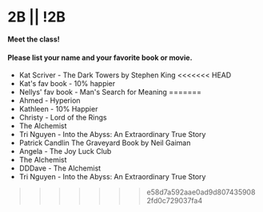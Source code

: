 # 2B || !2B

**Meet the class!**

#### Please list your name and your favorite book or movie.
- Kat Scriver - The Dark Towers by Stephen King
<<<<<<< HEAD
- Kat's fav book - 10% happier
- Nellys' fav book - Man's Search for Meaning
=======
- Ahmed - Hyperion
- Kathleen - 10% Happier
- Christy - Lord of the Rings
- The Alchemist
- Tri Nguyen - Into the Abyss: An Extraordinary True Story
- Patrick Candlin The Graveyard Book by Neil Gaiman
- Angela - The Joy Luck Club
- The Alchemist
- DDDave - The Alchemist
- Tri Nguyen - Into the Abyss: An Extraordinary True Story
>>>>>>> e58d7a592aae0ad9d8074359082fd0c729037fa4
